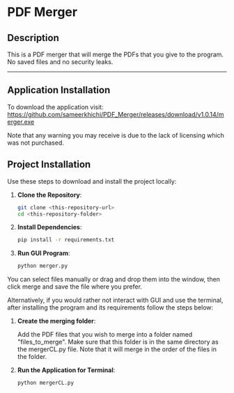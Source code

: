 # PDF Merger

## Description
This is a PDF merger that will merge the PDFs that you give to the program. No saved files and no security leaks.

---

## Application Installation

To download the application visit: https://github.com/sameerkhichi/PDF_Merger/releases/download/v1.0.14/merger.exe

Note that any warning you may receive is due to the lack of licensing which was not purchased.


## Project Installation

Use these steps to download and install the project locally:

1. **Clone the Repository**:
   ```bash
   git clone <this-repository-url>
   cd <this-repository-folder>
   ```

2. **Install Dependencies**:
   ```bash
   pip install -r requirements.txt
   ```

3. **Run GUI Program**:
   ```bash
   python merger.py
   ```

You can select files manually or drag and drop them into the window, then click merge and save the file where you prefer.

Alternatively, if you would rather not interact with GUI and use the terminal, after installing the program and its requirements follow the steps below: 
   
1. **Create the merging folder**:
   
   Add the PDF files that you wish to merge into a folder named "files_to_merge". Make sure that this folder is in the same directory as the mergerCL.py file.
   Note that it will merge in the order of the files in the folder.
   
   
2. **Run the Application for Terminal**:
   ```bash
   python mergerCL.py
   ```
